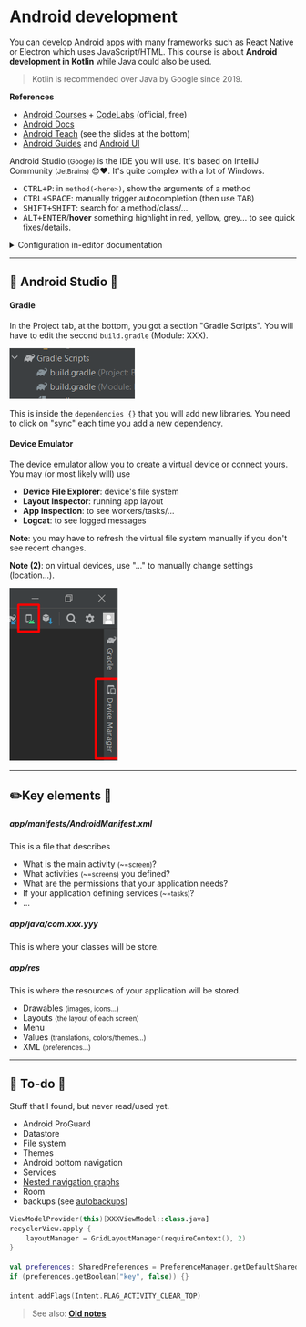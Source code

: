 # Android development

<div class="row row-cols-md-2"><div>

You can develop Android apps with many frameworks such as React Native or Electron which uses JavaScript/HTML. This course is about **Android development in Kotlin** while Java could also be used.

> Kotlin is recommended over Java by Google since 2019.

**References**

* [Android Courses](https://developer.android.com/courses/) + [CodeLabs](https://codelabs.developers.google.com/?cat=Android) (official, free)
* [Android Docs](https://developer.android.com/docs)
* [Android Teach](https://developer.android.com/teach) (see the slides at the bottom)
* [Android Guides](https://developer.android.com/guide) and [Android UI](https://developer.android.com/develop/ui)

</div><div>

Android Studio <small>(Google)</small> is the IDE you will use. It's based on IntelliJ Community <small>(JetBrains)</small> 😎❤️. It's quite complex with a lot of Windows.

* <kbd>CTRL+P</kbd>: in `method(<here>)`, show the arguments of a method
* <kbd>CTRL+SPACE</kbd>: manually trigger autocompletion (then use <kbd>TAB</kbd>)
* <kbd>SHIFT+SHIFT</kbd>: search for a method/class/...
* <kbd>ALT+ENTER</kbd>/**hover** something highlight in red, yellow, grey... to see quick fixes/details.

<details class="details-e">
<summary>Configuration in-editor documentation</summary>

To see the documentation of a method, use <kbd>CTRL+Q</kbd> or hover a method. By default, you won't see anything interesting.

* Navigate to the source of any Android class. As a remainder, you can use <kbd>CTRL+(MOUSE LEFT)</kbd>.
* Click on "Download sources"
* Done
</details>
</div></div>

<hr class="sep-both">

## 📱 Android Studio 📱

<div class="row row-cols-md-2"><div>

#### Gradle

In the Project tab, at the bottom, you got a section "Gradle Scripts". You will have to edit the second `build.gradle` (Module: XXX).

<div class="text-center">

![gradle](_images/gradle.png)
</div>

This is inside the `dependencies {}` that you will add new libraries. You need to click on "sync" each time you add a new dependency.
</div><div>

#### Device Emulator

The device emulator allow you to create a virtual device or connect yours. You may (or most likely will) use

<div class="row mx-0"><div class="col-9">

* **Device File Explorer**: device's file system
* **Layout Inspector**: running app layout
* **App inspection**: to see workers/tasks/...
* **Logcat**: to see logged messages

**Note**: you may have to refresh the virtual file system manually if you don't see recent changes.

**Note (2)**: on virtual devices, use "..." to manually change settings (location...).
</div><div class="col-3">

![device_manager](_images/device_manager.png)
</div></div>

</div></div>

<hr class="sep-both">

## ✏️Key elements  📝

<div class="row row-cols-md-2"><div>

##### app/manifests/AndroidManifest.xml

This is a file that describes

* What is the main activity <small>(~=screen)</small>?
* What activities <small>(~=screens)</small> you defined? 
* What are the permissions that your application needs?
* If your application defining services <small>(~=tasks)</small>?
* ...

##### app/java/com.xxx.yyy

This is where your classes will be store.
</div><div>

##### app/res

This is where the resources of your application will be stored.

* Drawables <small>(images, icons...)</small>
* Layouts <small>(the layout of each screen)</small>
* Menu
* Values <small>(translations, colors/themes...)</small>
* XML <small>(preferences...)</small>
</div></div>

<hr class="sep-both">

## 👻 To-do 👻

Stuff that I found, but never read/used yet.

<div class="row row-cols-md-2"><div>

* Android ProGuard
* Datastore
* File system
* Themes
* Android bottom navigation
* Services
* [Nested navigation graphs](https://developer.android.com/guide/navigation/navigation-nested-graphs)
* Room
* backups (see [autobackups](https://developer.android.com/guide/topics/data/autobackup))
</div><div>

```kotlin
ViewModelProvider(this)[XXXViewModel::class.java]
recyclerView.apply {
    layoutManager = GridLayoutManager(requireContext(), 2)
}

val preferences: SharedPreferences = PreferenceManager.getDefaultSharedPreferences(this)
if (preferences.getBoolean("key", false)) {}

intent.addFlags(Intent.FLAG_ACTIVITY_CLEAR_TOP)
```

> See also: **[Old notes](_old.md)**
</div></div>